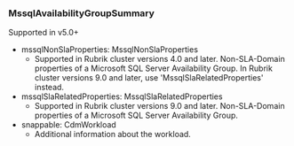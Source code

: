 ### MssqlAvailabilityGroupSummary
Supported in v5.0+

- mssqlNonSlaProperties: MssqlNonSlaProperties
  - Supported in Rubrik cluster versions 4.0 and later. Non-SLA-Domain properties of a Microsoft SQL Server Availability Group.
In Rubrik cluster versions 9.0 and later, use 'MssqlSlaRelatedProperties' instead.
- mssqlSlaRelatedProperties: MssqlSlaRelatedProperties
  - Supported in Rubrik cluster versions 9.0 and later. Non-SLA-Domain properties of a Microsoft SQL Server Availability Group.
- snappable: CdmWorkload
  - Additional information about the workload.
